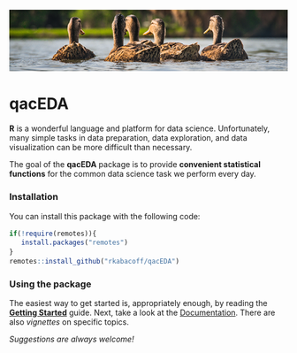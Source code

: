 ![ducks](ducks.png)

# qacEDA

<!-- badges: start -->
<!-- badges: end -->

**R** is a wonderful language and platform for data science. Unfortunately, many simple tasks in data preparation, data exploration, and data visualization can be more difficult than necessary.  

The goal of the **qacEDA** package is to provide **convenient statistical functions** for the common data science task we perform every day.

### Installation

You can install this package with the following code:

``` r
if(!require(remotes)){
   install.packages("remotes")
}
remotes::install_github("rkabacoff/qacEDA")
```

### Using the package

The easiest way to get started is, appropriately enough, by reading the [**Getting Started**](https://rkabacoff.github.io/qacEDA/articles/qacEDA.html) guide. Next, take a look at the
[Documentation](https://rkabacoff.github.io/qacEDA/reference/index.html). There are also *vignettes* on specific topics.

*Suggestions are always welcome!*
